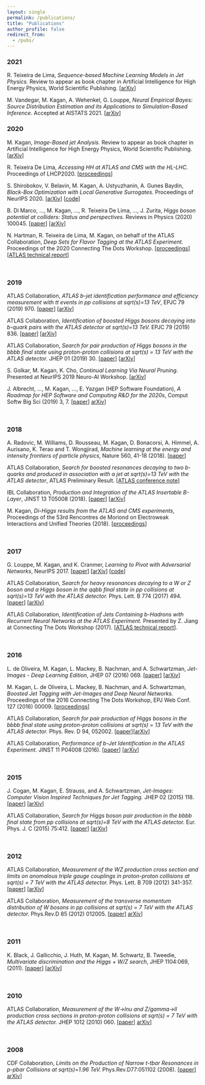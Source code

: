 ```yaml
---
layout: single
permalink: /publications/
title: "Publications"
author_profile: false
redirect_from: 
  - /pubs/
---
```




### 2021

R. Teixeira de Lima, *Sequence-based Machine Learning Models in Jet Physics.*  Review to appear as book chapter in Artificial Intelligence for High Energy Physics, World Scientific Publishing. [[arXiv](https://arxiv.org/abs/2102.06128)]

M. Vandegar, M. Kagan, A. Wehenkel, G. Louppe, *Neural Empirical Bayes: Source Distribution Estimation and its Applications to Simulation-Based Inference.* Accepted at AISTATS 2021. [[arXiv](https://arxiv.org/abs/2011.05836)] 


### 2020

M. Kagan, *Image-Based jet Analysis.*  Review to appear as book chapter in Artificial Intelligence for High Energy Physics, World Scientific Publishing. [[arXiv](https://arxiv.org/abs/2012.09719)]

R. Teixeira De Lima, *Accessing HH at ATLAS and CMS with the HL-LHC.* Proceedings of LHCP2020. [[proceedings](https://pos.sissa.it/382/082/)]

S. Shirobokov, V. Belavin, M. Kagan, A. Ustyuzhanin, A. Gunes Baydin, *Black-Box Optimization with Local Generative Surrogates.* Proceedings of NeurIPS 2020. [[arXiv](https://arxiv.org/abs/2002.04632)] [[code](https://github.com/shir994/L-GSO)]


B. Di Marco, ..., M. Kagan, ..., R. Teixeira De Lima, ..., J. Zurita, *Higgs boson potential at colliders: Status and perspectives.*  Reviews in Physics (2020) 100045. [[paper](https://www.sciencedirect.com/science/article/pii/S2405428320300083?via%3Dihub)] [[arXiv](https://arxiv.org/abs/1910.00012)]


N. Hartman, R. Teixeira de Lima, M. Kagan, on behalf of the ATLAS Collaboration, *Deep Sets for Flavor Tagging at the ATLAS Experiment.* Proceedings of the 2020 Connecting The Dots Workshop. [[proceedings](https://zenodo.org/record/4088760#.X50b9HhKhE4)] [[ATLAS technical report](https://cds.cern.ch/record/2718948?ln=en)]

<br />

### 2019

ATLAS Collaboration, *ATLAS b-jet identification performance and efficiency measurement with tt events in pp collisions at sqrt(s)=13 TeV*, EPJC 79 (2019) 970. [[paper](https://link.springer.com/article/10.1140%2Fepjc%2Fs10052-019-7450-8)] [[arXiv](https://arxiv.org/abs/1907.05120)]


ATLAS Collaboration, *Identification of boosted Higgs bosons decaying into b-quark pairs with the ATLAS detector at sqrt(s)=13 TeV.* EPJC 79 (2019) 836.  [[paper](https://link.springer.com/article/10.1140%2Fepjc%2Fs10052-019-7335-x)] [[arXiv](https://arxiv.org/abs/1906.11005)]


ATLAS Collaboration, *Search for pair production of Higgs bosons in the bbbb final state using proton-proton collisions at sqrt(s) = 13 TeV with the ATLAS detector.* JHEP 01 (2019) 30. [[paper](https://link.springer.com/article/10.1007%2FJHEP01%282019%29030)] [[arXiv](https://arxiv.org/abs/1804.06174)]


S. Golkar, M. Kagan, K. Cho, *Continual Learning Via Neural Pruning.* Presented at NeurIPS 2019 Neuro-AI Workshop. [[arXiv](https://arxiv.org/abs/1903.04476)]


J. Albrecht, ..., M. Kagan, ..., E. Yazgan (HEP Software Foundation), *A Roadmap for HEP Software and Computing R&D for the 2020s*, Comput Softw Big Sci (2019) 3, 7. [[paper](https://link.springer.com/article/10.1007%2Fs41781-018-0018-8)] [arXiv](https://arxiv.org/abs/1712.06982)]


<br />

### 2018

A. Radovic, M. Williams, D. Rousseau, M. Kagan, D. Bonacorsi, A. Himmel, A. Aurisano, K. Terao and T. Wongjirad, *Machine learning at the energy and intensity frontiers of particle physics*, Nature 560, 41-18 (2018). [[paper](https://www.nature.com/articles/s41586-018-0361-2)]

ATLAS Collaboration, *Search for boosted resonances decaying to two b-quarks and produced in association with a jet at sqrt(s)=13 TeV with the ATLAS detector*, ATLAS Preliminary Result. [[ATLAS conference note](http://cdsweb.cern.ch/record/2649081)]

IBL Collaboration, *Production and Integration of the ATLAS Insertable B-Layer*, JINST 13 T05008 (2018). [[paper](https://iopscience.iop.org/article/10.1088/1748-0221/13/05/T05008)] [[arXiv](https://arxiv.org/abs/1803.00844)]


M. Kagan, *Di-Higgs results from the ATLAS and CMS experiments*, Proceedings of the 53rd Rencontres de Moriond on Electroweak Interactions and Unified Theories (2018). [[proceedings](https://cds.cern.ch/record/2301198?ln=en)]

<br />

### 2017

G. Louppe, M. Kagan, and K. Cranmer, *Learning to Pivot with Adversarial Networks*, NeurIPS 2017. [[paper](https://papers.nips.cc/paper/6699-learning-to-pivot-with-adversarial-networks)] [[arXiv](https://arxiv.org/abs/1611.01046)] [[code](https://github.com/glouppe/paper-learning-to-pivot)]


ATLAS Collaboration, *Search for heavy resonances decaying to a W or Z boson and a Higgs boson in the qqbb final state in pp collisions at sqrt(s)=13 TeV with the ATLAS detector.* Phys. Lett. B 774 (2017) 494. [[paper](https://www.sciencedirect.com/science/article/pii/S0370269317307785?via%3Dihub)] [[arXiv](https://arxiv.org/abs/1707.06958)]


ATLAS Collaboration, *Identification of Jets Containing b-Hadrons with Recurrent Neural Networks at the ATLAS Experiment.* Presented by Z. Jiang at Connecting The Dots Workshop (2017). [[ATLAS technical report](https://cds.cern.ch/record/2255226?ln=en)].

<br />

### 2016

L. de Oliveira, M. Kagan, L. Mackey, B. Nachman, and A. Schwartzman, *Jet-Images - Deep Learning Edition*, JHEP 07 (2016) 069. [[paper](https://link.springer.com/article/10.1007%2FJHEP07%282016%29069)] [[arXiv](https://arxiv.org/abs/1511.05190)]


M. Kagan, L. de Oliveira, L. Mackey, B. Nachman, and A. Schwartzman, *Boosted Jet Tagging with Jet-Images and Deep Neural Networks.* Proceedings of the 2016 Connecting The Dots Workshop, EPJ Web Conf. 127 (2016) 00009. [[proceedings](https://www.epj-conferences.org/articles/epjconf/abs/2016/22/epjconf_dots2016_00009/epjconf_dots2016_00009.html)]


ATLAS Collaboration, *Search for pair production of Higgs bosons in the bbbb final state using proton-proton collisions at sqrt(s) = 13 TeV with the ATLAS detector.*  Phys. Rev. D 94, 052002. [[paper](https://journals.aps.org/prd/abstract/10.1103/PhysRevD.94.052002)][[arXiv](https://arxiv.org/abs/1606.04782)]


ATLAS Collaboration, *Performance of b-Jet Identification in the ATLAS Experiment.* JINST 11 P04008 (2016). [[paper](https://iopscience.iop.org/article/10.1088/1748-0221/11/04/P04008)] [[arXiv](https://arxiv.org/abs/1512.01094)]

<br />

### 2015

J. Cogan, M. Kagan, E. Strauss, and A. Schwartzman, *Jet-Images: Computer Vision Inspired Techniques for Jet Tagging.* JHEP 02 (2015) 118. [[paper](https://link.springer.com/article/10.1007%2FJHEP02%282015%29118)] [[arXiv](https://arxiv.org/abs/1407.5675)]


ATLAS Collaboration, *Search for Higgs boson pair production in the bbbb final state from pp collisions at sqrt(s)=8 TeV with the ATLAS detector.* Eur. Phys. J. C (2015) 75:412. [[paper](https://link.springer.com/article/10.1140%2Fepjc%2Fs10052-015-3628-x)] [[arXiv](https://arxiv.org/abs/1506.00285)]

<br />

### 2012

ATLAS Collaboration, *Measurement of the WZ production cross section and limits on anomalous triple gauge couplings in proton-proton collisions at sqrt(s) = 7 TeV with the ATLAS detector.* Phys. Lett. B 709 (2012) 341-357. [[paper](https://www.sciencedirect.com/science/article/pii/S0370269312001943?via%3Dihub)] [[arXiv](https://arxiv.org/abs/1111.5570)]


ATLAS Collaboration, *Measurement of the transverse momentum distribution of W bosons in pp collisions at sqrt(s) = 7 TeV with the ATLAS detector.* Phys.Rev.D 85 (2012) 012005. [[paper](https://journals.aps.org/prd/abstract/10.1103/PhysRevD.85.012005)] [arXiv](https://arxiv.org/abs/1108.6308)]

<br />

### 2011

K. Black, J. Gallicchio, J. Huth, M. Kagan, M. Schwartz, B. Tweedie, *Multivariate discrimination and the Higgs + W/Z search*, JHEP 1104:069, (2011). [[paper](https://link.springer.com/article/10.1007%2FJHEP04%282011%29069)] [[arXiv](https://arxiv.org/abs/1010.3698)]

<br />

### 2010

ATLAS Collaboration, *Measurement of the W->lnu and Z/gamma->ll production cross sections in proton-proton collisions at sqrt(s) = 7 TeV with the ATLAS detector.* JHEP 1012 (2010) 060. [[paper](https://link.springer.com/article/10.1007%2FJHEP12%282010%29060)] [arXiv](https://arxiv.org/abs/1010.2130)]

<br />

### 2008

CDF Collaboration, *Limits on the Production of Narrow t-tbar Resonances in p-pbar Collisions at sqrt(s)=1.96 TeV.* Phys.Rev.D77:051102 (2008). [[paper](https://journals.aps.org/prd/abstract/10.1103/PhysRevD.77.051102)] [arXiv](https://arxiv.org/abs/0710.5335)]

